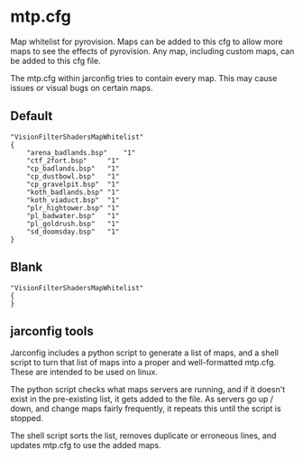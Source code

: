# mtp.cfg

Map whitelist for pyrovision. Maps can be added to this cfg to allow more maps to see the effects of pyrovision. Any map, including custom maps, can be added to this cfg file.

The mtp.cfg within jarconfig tries to contain every map. This may cause issues or visual bugs on certain maps.

## Default

```
"VisionFilterShadersMapWhitelist"
{
	"arena_badlands.bsp"	"1"
	"ctf_2fort.bsp"		"1"
	"cp_badlands.bsp"	"1"
	"cp_dustbowl.bsp"	"1"
	"cp_gravelpit.bsp"	"1"
	"koth_badlands.bsp"	"1"
	"koth_viaduct.bsp"	"1"
	"plr_hightower.bsp"	"1"
	"pl_badwater.bsp"	"1"
	"pl_goldrush.bsp"	"1"
	"sd_doomsday.bsp"	"1"
}
```

## Blank

```
"VisionFilterShadersMapWhitelist"
{
}
```

## jarconfig tools

Jarconfig includes a python script to generate a list of maps, and a shell script to turn that list of maps into a proper and well-formatted mtp.cfg. These are intended to be used on linux.

The python script checks what maps servers are running, and if it doesn't exist in the pre-existing list, it gets added to the file. As servers go up / down, and change maps fairly frequently, it repeats this until the script is stopped.

The shell script sorts the list, removes duplicate or erroneous lines, and updates mtp.cfg to use the added maps.